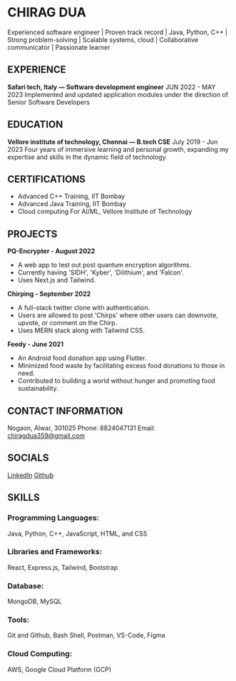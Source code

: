 # CHIRAG DUA
Experienced software engineer | Proven track record | Java, Python, C++ | Strong problem-solving | Scalable systems, cloud | Collaborative communicator | Passionate learner

## EXPERIENCE
**Safari tech, Italy — Software development engineer**
JUN 2022 - MAY 2023
Implemented and updated application modules under the direction of Senior Software Developers

## EDUCATION
**Vellore institute of technology, Chennai — B.tech CSE**
July 2019 - Jun 2023
Four years of immersive learning and personal growth, expanding my expertise and skills in the dynamic field of technology.

## CERTIFICATIONS
- Advanced C++ Training, IIT Bombay
- Advanced Java Training, IIT Bombay
- Cloud computing For AI/ML, Vellore Institute of Technology

## PROJECTS
**PQ-Encrypter - August 2022**
- A web app to test out post quantum encryption algorithms.
- Currently having 'SIDH', 'Kyber', 'Dilithium', and 'Falcon'.
- Uses Next.js and Tailwind.

**Chirping - September 2022**
- A full-stack twitter clone with authentication.
- Users are allowed to post 'Chirps' where other users can downvote, upvote, or comment on the Chirp.
- Uses MERN stack along with Tailwind CSS.

**Feedy - June 2021**
- An Android food donation app using Flutter.
- Minimized food waste by facilitating excess food donations to those in need.
- Contributed to building a world without hunger and promoting food sustainability.

## CONTACT INFORMATION
Nogaon, Alwar, 301025
Phone: 8824047131
Email: chiragdua359@gmail.com

## SOCIALS
[LinkedIn](https://www.linkedin.com/in/yourlinkedinprofile)
[Github](https://github.com/yourgithubprofile)

## SKILLS
### Programming Languages:
Java, Python, C++, JavaScript, HTML, and CSS

### Libraries and Frameworks:
React, Express.js, Tailwind, Bootstrap

### Database:
MongoDB, MySQL

### Tools:
Git and Github, Bash Shell, Postman, VS-Code, Figma

### Cloud Computing:
AWS, Google Cloud Platform (GCP)
